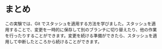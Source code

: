 # まとめ

この実験では、Git でスタッシュを適用する方法を学びました。スタッシュを適用することで、変更を一時的に保存して別のブランチに切り替えたり、他の作業を行ったりすることができます。変更を続ける準備ができたら、スタッシュを適用して中断したところから続けることができます。

